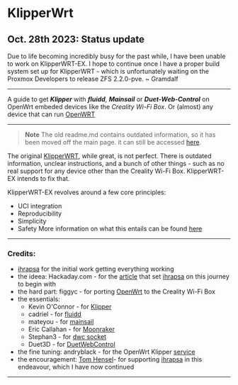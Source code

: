 # KlipperWrt

## Oct. 28th 2023: Status update

Due to life becoming incredibly busy for the past while, I have been unable to work on KlipperWRT-EX. I hope to continue once I have a proper build system set up for KlipperWRT - which is unfortunately waiting on the Proxmox Developers to release ZFS 2.2.0-pve.
~ Gramdalf

 ---------------------------------------------------------------------------------
 
 A guide to get _**Klipper**_ with _**fluidd**,_ _**Mainsail**_ or _**Duet-Web-Control**_ on OpenWrt embeded devices like the _Creality Wi-Fi Box_. Or (almost) any device that can run [OpenWRT](https://openwrt.org)
 
 ---------------------------------------------------------------------------------

> **Note**
> The old readme.md contains outdated information, so it has been moved off the main page. it can still be accessed [here](README.old.md).

The original [KlipperWRT](https://github.com/ihrapsa/KlipperWrt), while great, is not perfect. There is outdated information, unclear instructions, and a bunch of other things - such as no real support for any device other than the Creality Wi-Fi Box. KlipperWRT-EX intends to fix that.

KlipperWRT-EX revolves around a few core principles:
- UCI integration
- Reproducibility
- Simplicity
- Safety
More information on what this entails can be found [here](Docs/Principles.md)


--------------------------------------------------------------------------
### Credits:
* [ihrapsa](https://github.com/ihrapsa) for the initial work getting everything working
* the ideea: Hackaday.com - for the [article](https://hackaday.com/2020/12/28/teardown-creality-wifi-box) that set [ihrapsa](https://github.com/ihrapsa) on this journey to begin with
* the hard part: figgyc - for porting [OpenWrt](https://github.com/figgyc/openwrt/tree/wb01) to the Creality Wi-Fi Box
* the essentials: 
  - Kevin O'Connor - for [Klipper](https://github.com/KevinOConnor/klipper)
  - cadriel - for [fluidd](https://github.com/cadriel/fluidd)
  - mateyou - for [mainsail](https://github.com/meteyou/mainsail)  
  - Eric Callahan - for [Moonraker](https://github.com/Arksine/moonraker)
  - Stephan3 - for [dwc socket](https://github.com/Stephan3/dwc2-for-klipper-socket)
  - Duet3D - for [DuetWebControl](https://github.com/Duet3D/DuetWebControl)
* the fine tuning: andryblack - for the OpenWrt Klipper [service](https://github.com/andryblack/openwrt-build/tree/master/packages/klipper/files)
* the encouragement: [Tom Hensel](https://github.com/gretel)- for supporting [ihrapsa](https://github.com/ihrapsa) in this endeavour, which I have now continued

--------------------------------------------------------------------------
